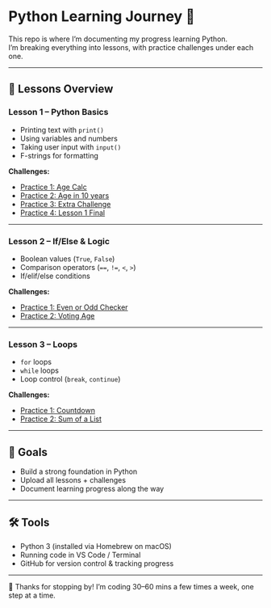 # Python Learning Journey 🐍

This repo is where I’m documenting my progress learning Python.  
I’m breaking everything into lessons, with practice challenges under each one.

---

## 📘 Lessons Overview

### Lesson 1 – Python Basics
- Printing text with `print()`
- Using variables and numbers
- Taking user input with `input()`
- F-strings for formatting

**Challenges:**
- [Practice 1: Age Calc](lesson1_basics/age_calculator.py)  
- [Practice 2: Age in 10 years](lesson1_basics/agecalc2.py)  
- [Practice 3: Extra Challenge](lesson1_basics/extra_challenge.py)
- [Practice 4: Lesson 1 Final](lesson1_basics/final_Lesson1.py) 

---

### Lesson 2 – If/Else & Logic
- Boolean values (`True`, `False`)
- Comparison operators (`==`, `!=`, `<`, `>`)
- If/elif/else conditions

**Challenges:**
- [Practice 1: Even or Odd Checker](lesson2_basics/even_odd.py)  
- [Practice 2: Voting Age](lesson2_basics/voting_age.py)  

---

### Lesson 3 – Loops
- `for` loops
- `while` loops
- Loop control (`break`, `continue`)

**Challenges:**
- [Practice 1: Countdown](lesson3_loops/practice1_countdown.py)  
- [Practice 2: Sum of a List](lesson3_loops/practice2_sum_list.py)  

---

## 🚀 Goals
- Build a strong foundation in Python
- Upload all lessons + challenges
- Document learning progress along the way

---

## 🛠 Tools
- Python 3 (installed via Homebrew on macOS)  
- Running code in VS Code / Terminal  
- GitHub for version control & tracking progress  

---

👋 Thanks for stopping by! I’m coding 30–60 mins a few times a week, one step at a time.
